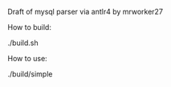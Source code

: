 Draft of mysql parser via antlr4 by mrworker27

How to build:

./build.sh

How to use:

./build/simple
